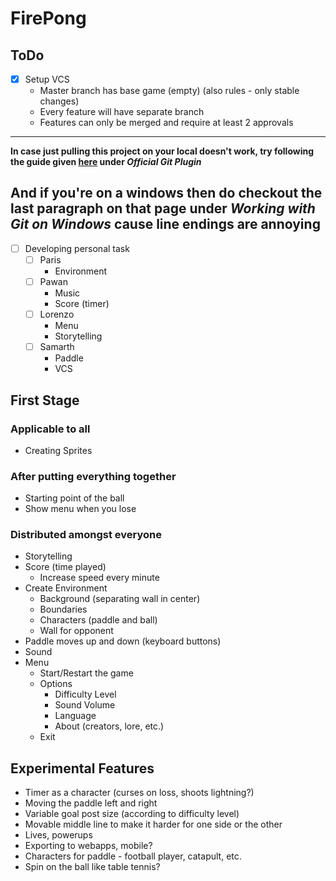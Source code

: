 # FirePong

## ToDo

- [x] Setup VCS
  - Master branch has base game (empty) (also rules - only stable changes)
  - Every feature will have separate branch
  - Features can only be merged and require at least 2 approvals
---
**In case just pulling this project on your local doesn't work, try following the guide given [here](https://docs.godotengine.org/en/stable/getting_started/workflow/project_setup/version_control_systems.html) under *Official Git Plugin***

**And if you're on a windows then do checkout the last paragraph on that page under *Working with Git on Windows* cause line endings are annoying**
---
- [ ] Developing personal task
  - [ ] Paris
    - Environment
  - [ ] Pawan 
    - Music
    - Score (timer)
  - [ ] Lorenzo 
    - Menu
    - Storytelling
  - [ ] Samarth 
    - Paddle
    - VCS

## First Stage

### Applicable to all

- Creating Sprites

### After putting everything together

- Starting point of the ball
- Show menu when you lose

### Distributed amongst everyone

- Storytelling
- Score (time played)
  - Increase speed every minute
- Create Environment
  - Background (separating wall in center)
  - Boundaries 
  - Characters (paddle and ball)
  - Wall for opponent
- Paddle moves up and down (keyboard buttons)
- Sound
- Menu 
  - Start/Restart the game
  - Options
    - Difficulty Level
    - Sound Volume
    - Language
    - About (creators, lore, etc.)
  - Exit

## Experimental Features

- Timer as a character (curses on loss, shoots lightning?)
- Moving the paddle left and right
- Variable goal post size (according to difficulty level)
- Movable middle line to make it harder for one side or the other
- Lives, powerups
- Exporting to webapps, mobile?
- Characters for paddle - football player, catapult, etc.
- Spin on the ball like table tennis?
